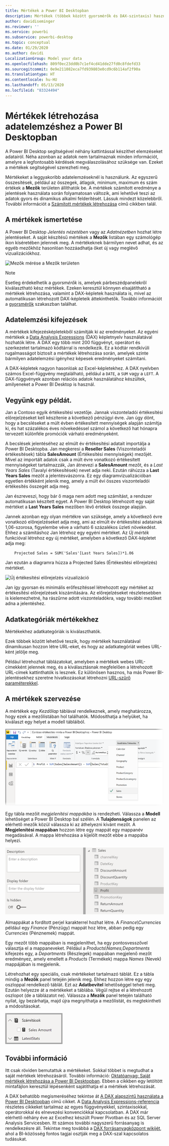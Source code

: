 ```yaml
---
title: Mértékek a Power BI Desktopban
description: Mértékek (többek között gyorsmérők és DAX-szintaxis) használata és létrehozása a Power BI Desktopban
author: davidiseminger
ms.reviewer: ''
ms.service: powerbi
ms.subservice: powerbi-desktop
ms.topic: conceptual
ms.date: 01/29/2020
ms.author: davidi
LocalizationGroup: Model your data
ms.openlocfilehash: 809f0ec23dd0b7c1ef4cd41dde27fd0c8fdefd33
ms.sourcegitcommit: 0e9e211082eca7fd939803e0cd9c6b114af2f90a
ms.translationtype: HT
ms.contentlocale: hu-HU
ms.lasthandoff: 05/13/2020
ms.locfileid: "83324494"
---
```

# <a name="create-measures-for-data-analysis-in-power-bi-desktop"></a>Mértékek létrehozása adatelemzéshez a Power BI Desktopban

A Power BI Desktop segítségével néhány kattintással készíthet elemzéseket adatairól. Néha azonban az adatok nem tartalmaznak minden információt, amelyre a legfontosabb kérdések megválaszolásához szüksége van. Ezeket a mértékek segítségével szerezheti meg.

Mértékeket a leggyakoribb adatelemzéseknél is használunk. Az egyszerű összesítések, például az összegek, átlagok, minimum, maximum és szám értékek a **Mezők** területen állíthatók be. A mértékek számított eredménye a jelentések használata során folyamatosan változik, ami lehetővé teszi az adatok gyors és dinamikus alkalmi felderítését. Lássuk mindezt közelebbről. További információt a [Számított mértékek létrehozása](/learn/modules/model-data-power-bi/4b-create-calculated-measures) című cikkben talál.

## <a name="understanding-measures"></a>A mértékek ismertetése

A Power BI Desktop *Jelentés nézetében* vagy az *Adatnézetben* hozhat létre jelentéseket. A saját készítésű mértékek a **Mezők** listában egy számológép ikon kíséretében jelennek meg. A mértékeknek bármilyen nevet adhat, és az egyéb mezőkhöz hasonlóan hozzáadhatja őket új vagy meglévő vizualizációkhoz.

![Mezők mérése a Mezők területen](media/desktop-measures/measuresinpbid_measinfieldlist.png)

> [!NOTE]
> Esetleg érdekelhetik a *gyorsmérők* is, amelyek párbeszédpanelekről kiválasztható kész mértékek. Ezeken keresztül könnyen elsajátítható a mértékek létrehozása, valamint a DAX-képletek használata is, mivel az automatikusan létrehozott DAX-képleteik áttekinthetők. További információt a [gyorsmérők](desktop-quick-measures.md) szakaszban találhat.
> 
> 

## <a name="data-analysis-expressions"></a>Adatelemzési kifejezések

A mértékek kifejezésképletekből számítják ki az eredményeket. Az egyéni mértékek a [Data Analysis Expressions](/dax/) (DAX) képletnyelv használatával hozhatók létre. A DAX egy több mint 200 függvényt, operátort és szerkezetet tartalmazó kódtárral is rendelkezik. Ez a kódtár rendkívüli rugalmasságot biztosít a mértékek létrehozása során, amelyek szinte bármilyen adatelemzési igényhez képesek eredményeket számítani.

A DAX-képletek nagyon hasonlóak az Excel-képletekhez. A DAX nyelvben számos Excel-függvény megtalálható, például a `DATE`, a `SUM` vagy a `LEFT`. A DAX-függvények azonban relációs adatok használatához készültek, amilyeneket a Power BI Desktop is használ.

## <a name="lets-look-at-an-example"></a>Vegyünk egy példát.

Jan a Contoso egyik értékesítési vezetője. Jannak viszonteladói értékesítési előrejelzéseket kell készítenie a következő pénzügyi évre. Jan úgy dönt, hogy a becsléseket a múlt évben értékesített mennyiségek alapján számítja ki, és hat százalékos éves növekedéssel számol a következő hat hónapra tervezett különféle promóciók várható eredményeként.

A becslések jelentéséhez az elmúlt év értékesítési adatait importálja a Power BI Desktopba. Jan megkeresi a **Reseller Sales** (Viszonteladói értékesítések) tábla **SalesAmount** (Értékesítési mennyiségek) mezőjét. Mivel az importált adatok csak a múlt évre vonatkozó értékesített mennyiségeket tartalmazzák, Jan átnevezi a **SalesAmount** mezőt, és a *Last Years Sales* (Tavalyi értékesítések) nevet adja neki. Ezután ráhúzza a **Last Years Sales** mezőt a jelentésvászonra. Ez egy diagramvizualizációban egyetlen értékként jelenik meg, amely a múlt évi összes viszonteladói értékesítés összegét adja meg.

Jan észreveszi, hogy bár ő maga nem adott meg számítást, a rendszer automatikusan készített egyet. A Power BI Desktop létrehozott egy saját mértéket a **Last Years Sales** mezőben lévő értékek összege alapján.

Jannek azonban egy olyan mértékre van szüksége, amely a következő évre vonatkozó előrejelzéseket adja meg, ami az elmúlt év értékesítési adatainak 1,06-szorosa, figyelembe véve a várható 6 százalékos üzleti növekedést. Ehhez a számításhoz Jan létrehoz egy egyéni mértéket. Az *Új mérték* funkcióval létrehoz egy új mértéket, amelyben a következő DAX-képletet adja meg:

```dax
    Projected Sales = SUM('Sales'[Last Years Sales])*1.06
```

Jan ezután a diagramra húzza a Projected Sales (Értékesítési előrejelzés) mértéket.

![Új értékesítési előrejelzés vizualizáció](media/desktop-measures/measuresinpbid_lastyearsales.png)

Jan így gyorsan és minimális erőfeszítéssel létrehozott egy mértéket az értékesítési előrejelzések kiszámítására. Az előrejelzéseket részletesebben is kielemezhetné, ha rászűrne adott viszonteladókra, vagy további mezőket adna a jelentéshez.

## <a name="data-categories-for-measures"></a>Adatkategóriák mértékekhez

Mértékekhez adatkategóriák is kiválaszthatók.

Ezek többek között lehetővé teszik, hogy mértékek használatával dinamikusan hozzon létre URL-eket, és hogy az adatkategóriát webes URL-ként jelölje meg.

Például létrehozhat táblázatokat, amelyben a mértékek webes URL-címekként jelennek meg, és a kiválasztásnak megfelelően a létrehozott URL-címek kattinthatók is lesznek. Ez különösen hasznos, ha más Power BI-jelentésekhez szeretne hivatkozásokat létrehozni [URL-szűrő paraméterekkel](../collaborate-share/service-url-filters.md).

## <a name="organizing-your-measures"></a>A mértékek szervezése

A mértékek egy *Kezdőlap* táblával rendelkeznek, amely meghatározza, hogy ezek a mezőlistában hol találhatók. Módosíthatja a helyüket, ha kiválaszt egy helyet a modell tábláiból.

![Tábla kiválasztása a mértékhez](media/desktop-measures/measures-03.png)

Egy tábla mezőit *megjelenítési mappákba* is rendezheti. Válassza a **Modell** lehetőséget a Power BI Desktop bal szélén. A **Tulajdonságok** panelen az elérhető mezők közül válassza ki az áthelyezni kívánt mezőt. A **Megjelenítési mappában** hozzon létre egy mappát egy mappanév megadásával. A mappa létrehozása a kijelölt mezőt ebbe a mappába helyezi.

![Mező létrehozása mértékekhez](media/desktop-measures/measures-04.gif)

Almappákat a fordított perjel karakterrel hozhat létre. A *Finance\Currencies* például egy *Finance* (Pénzügy) mappát hoz létre, abban pedig egy *Currencies* (Pénznemek) mappát.

Egy mezőt több mappában is megjeleníthet, ha egy pontosvesszővel választja el a mappaneveket. Például a *Products\Names;Departments* kifejezés egy, a *Departments* (Részlegek) mappában megjelenő mezőt eredményez, amely emellett a *Products* (Termékek) mappa *Names* (Nevek) mappájában is megjelenik.

Létrehozhat egy speciális, csak mértékeket tartalmazó táblát. Ez a tábla mindig a **Mezők** panel tetején jelenik meg. Ehhez hozzon létre egy egy oszloppal rendelkező táblát. Ezt az **Adatbevitel** lehetőséggel teheti meg. Ezután helyezze át a mértékeket a táblába. Végül rejtse el a létrehozott oszlopot (de a táblázatot ne). Válassza a **Mezők** panel tetején található nyilat, így bezárhatja, majd újra megnyithatja a mezőlistát, és megtekintheti a módosításokat.

![Mértékek rendezése és a mezlista tetején tartása](media/desktop-measures/measures-05.png)

## <a name="learn-more"></a>További információ

Itt csak röviden bemutattuk a mértékeket. Sokkal többet is megtudhat a saját mértékek létrehozásáról. További információ: [Oktatóanyag: Saját mértékek létrehozása a Power BI Desktopban](desktop-tutorial-create-measures.md). Ebben a cikkben egy letöltött mintafájlon keresztül lépésenként sajátíthatja el a mértékek létrehozását.  

A DAX behatóbb megismeréséhez tekintse át [A DAX alapszintű használata a Power BI Desktopban](desktop-quickstart-learn-dax-basics.md) című cikket. A [Data Analysis Expressions-referencia](/dax/) részletes cikkeket tartalmaz az egyes függvényekkel, szintaxisokkal, operátorokkal és elnevezési konvenciókkal kapcsolatban. A DAX már elérhető néhány éve az Excelhez készült Power Pivotban és az SQL Server Analysis Servicesben. Itt számos további nagyszerű forrásanyag is rendelkezésre áll. Tekintse meg továbbá a [DAX forrásanyagközpont wikijét](https://social.technet.microsoft.com/wiki/contents/articles/1088.dax-resource-center.aspx), ahol a BI-közösség fontos tagjai osztják meg a DAX-szal kapcsolatos tudásukat.
